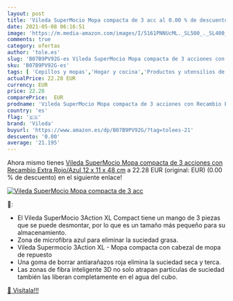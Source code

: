 ```yaml
---
layout: post
title: 'Vileda SuperMocio Mopa compacta de 3 acc al 0.00 % de descuento'
date: 2021-05-08 06:16:51
image: 'https://m.media-amazon.com/images/I/5161PNNUcML._SL500_._SL400_.jpg'
comments: true
category: ofertas
author: 'tole.es'
slug: 'B07B9PV92G-es Vileda SuperMocio Mopa compacta de 3 acciones con Recambio...'
sku: 'B07B9PV92G-es'
tags: [ 'Cepillos y mopas','Hogar y cocina','Productos y utensilios de limpieza','vileda', ]
actualPrice: 22.28 EUR
currency: EUR
price: 22.28
comparePrice:  EUR
prodname: 'Vileda SuperMocio Mopa compacta de 3 acciones con Recambio Extra  Rojo/Azul  12 x 11 x 48 cm'
country: 'es'
flag: '🇪🇸'
brand: 'Vileda'
buyurl: 'https://www.amazon.es/dp/B07B9PV92G/?tag=tolees-21'
descuento: '0.00'
average: '21.195'
---
```


Ahora mismo tienes [Vileda SuperMocio Mopa compacta de 3 acciones con Recambio Extra  Rojo/Azul  12 x 11 x 48 cm](https://www.amazon.es/dp/B07B9PV92G/?tag=tolees-21) a 22.28 EUR (original:  EUR) (0.00 %  de descuento) en el siguiente enlace!

[![Vileda SuperMocio Mopa compacta de 3 acc](https://m.media-amazon.com/images/I/5161PNNUcML._SL500_._SL400_.jpg)](https://www.amazon.es/dp/B07B9PV92G/?tag=tolees-21)

🔎:

- El Vileda SuperMocio 3Action XL Compact tiene un mango de 3 piezas que se puede desmontar, por lo que es un tamaño más pequeño para su almacenamiento.
- Zona de microfibra azul para eliminar la suciedad grasa.
- Vileda Supermocio 3Action XL - Mopa compacta con cabezal de mopa de repuesto
- Una goma de borrar antiarañazos roja elimina la suciedad seca y terca.
- Las zonas de fibra inteligente 3D no solo atrapan partículas de suciedad también las liberan completamente en el agua del cubo.

[🛒 Visítala!!!](https://www.amazon.es/dp/B07B9PV92G/?tag=tolees-21)
